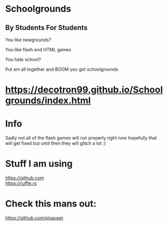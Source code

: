 # Schoolgrounds
## By Students For Students
You like newgrounds?

You like flash and HTML games

You hate school?

Put em all together and BOOM you got schoolgrounds
# https://decotron99.github.io/Schoolgrounds/index.html

# Info
Sadly not all of the flash games will run properly right now hopefully that will get fixed but until then they will glitch a lot :(


# Stuff I am using

https://github.com <br>
https://ruffle.rs

# Check this mans out:
https://github.com/pisauser
